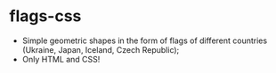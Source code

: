 # flags-css

- Simple geometric shapes in the form of flags of different countries (Ukraine, Japan, Iceland, Czech Republic);
- Only HTML and CSS!
